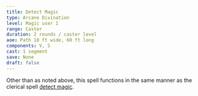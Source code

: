 ```yaml
---
title: Detect Magic
type: Arcane Divination
level: Magic user 1
range: Caster
duration: 2 rounds / caster level
aoe: Path 10 ft wide, 60 ft long
components: V, S
cast: 1 segment
save: None
draft: false
---
```


Other than as noted above, this spell functions in the same manner as the clerical spell [detect magic](/srd/spells/cleric/detect-magic).
